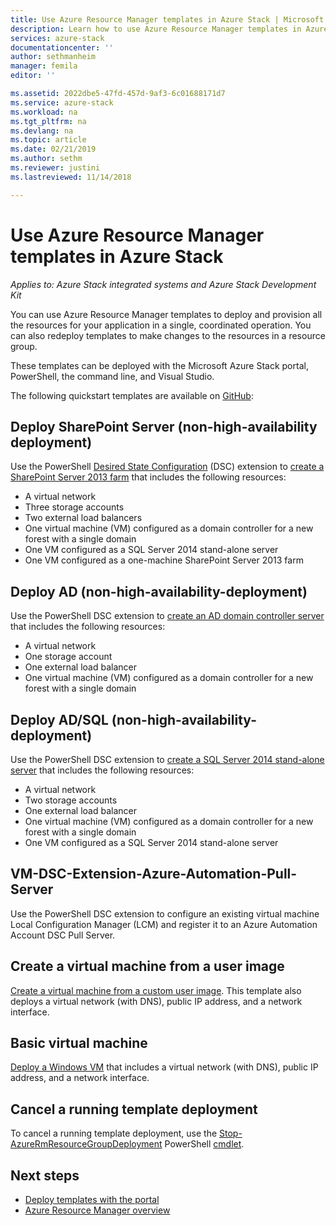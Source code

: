 ```yaml
---
title: Use Azure Resource Manager templates in Azure Stack | Microsoft Docs
description: Learn how to use Azure Resource Manager templates in Azure Stack to provision resources.
services: azure-stack
documentationcenter: ''
author: sethmanheim
manager: femila
editor: ''

ms.assetid: 2022dbe5-47fd-457d-9af3-6c01688171d7
ms.service: azure-stack
ms.workload: na
ms.tgt_pltfrm: na
ms.devlang: na
ms.topic: article
ms.date: 02/21/2019
ms.author: sethm
ms.reviewer: justini
ms.lastreviewed: 11/14/2018

---
```

# Use Azure Resource Manager templates in Azure Stack

*Applies to: Azure Stack integrated systems and Azure Stack Development Kit*

You can use Azure Resource Manager templates to deploy and provision all the resources for your application in a single, coordinated operation. You can also redeploy templates to make changes to the resources in a resource group.

These templates can be deployed with the Microsoft Azure Stack portal, PowerShell, the command line, and Visual Studio.

The following quickstart templates are available on [GitHub](https://aka.ms/azurestackgithub):

## Deploy SharePoint Server (non-high-availability deployment)

Use the PowerShell [Desired State Configuration](https://docs.microsoft.com/powershell/dsc/overview/overview) (DSC) extension to [create a SharePoint Server 2013 farm](https://github.com/Azure/AzureStack-QuickStart-Templates/tree/master/sharepoint-2013-non-ha) that includes the following resources:

* A virtual network
* Three storage accounts
* Two external load balancers
* One virtual machine (VM) configured as a domain controller for a new forest with a single domain
* One VM configured as a SQL Server 2014 stand-alone server
* One VM configured as a one-machine SharePoint Server 2013 farm

## Deploy AD (non-high-availability-deployment)

Use the PowerShell DSC extension to [create an AD domain controller server](https://github.com/Azure/AzureStack-QuickStart-Templates/tree/master/ad-non-ha) that includes the following resources:

* A virtual network
* One storage account
* One external load balancer
* One virtual machine (VM) configured as a domain controller for a new forest with a single domain

## Deploy AD/SQL (non-high-availability-deployment)

Use the PowerShell DSC extension to [create a SQL Server 2014 stand-alone server](https://github.com/Azure/AzureStack-QuickStart-Templates/tree/master/sql-2014-non-ha) that includes the following resources:

* A virtual network
* Two storage accounts
* One external load balancer
* One virtual machine (VM) configured as a domain controller for a new forest with a single domain
* One VM configured as a SQL Server 2014 stand-alone server

## VM-DSC-Extension-Azure-Automation-Pull-Server

Use the PowerShell DSC extension to configure an existing virtual machine Local Configuration Manager (LCM) and register it to an Azure Automation Account DSC Pull Server.

## Create a virtual machine from a user image

[Create a virtual machine from a custom user image](https://github.com/Azure/AzureStack-QuickStart-Templates/tree/master/101-vm-create-from-customimage). This template also deploys a virtual network (with DNS), public IP address, and a network interface.

## Basic virtual machine

[Deploy a Windows VM](https://github.com/Azure/AzureStack-QuickStart-Templates/tree/master/101-simple-windows-vm) that includes a virtual network (with DNS), public IP address, and a network interface.

## Cancel a running template deployment

To cancel a running template deployment, use the [Stop-AzureRmResourceGroupDeployment](/powershell/module/azurerm.resources/stop-azurermresourcegroupdeployment) PowerShell [cmdlet](https://docs.microsoft.com/powershell/developer/cmdlet/cmdlet-overview).

## Next steps

* [Deploy templates with the portal](azure-stack-deploy-template-portal.md)
* [Azure Resource Manager overview](/azure/azure-resource-manager/resource-group-overview)
